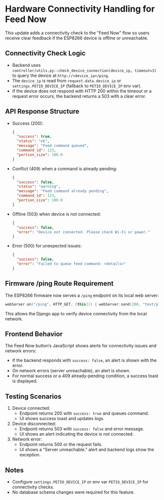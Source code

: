 # Hardware Connectivity Handling for Feed Now

This update adds a connectivity check to the "Feed Now" flow so users receive clear feedback if the ESP8266 device is offline or unreachable.

## Connectivity Check Logic
- Backend uses `controller/utils.py::check_device_connection(device_ip, timeout=3)` to query the device at `http://<device_ip>/ping`.
- The `device_ip` is read from `request.data.device_ip` or `settings.PETIO_DEVICE_IP` (fallback to `PETIO_DEVICE_IP` env var).
- If the device does not respond with HTTP 200 within the timeout or a request error occurs, the backend returns a 503 with a clear error.

## API Response Structure
- Success (200):
  ```json
  {
    "success": true,
    "status": "ok",
    "message": "Feed command queued",
    "command_id": 123,
    "portion_size": 100.0
  }
  ```
- Conflict (409) when a command is already pending:
  ```json
  {
    "success": false,
    "status": "warning",
    "message": "Feed command already pending",
    "command_id": 123,
    "portion_size": 100.0
  }
  ```
- Offline (503) when device is not connected:
  ```json
  {
    "success": false,
    "error": "Device not connected. Please check Wi-Fi or power."
  }
  ```
- Error (500) for unexpected issues:
  ```json
  {
    "success": false,
    "error": "Failed to queue feed command: <details>"
  }
  ```

## Firmware /ping Route Requirement
The ESP8266 firmware now serves a `/ping` endpoint on its local web server:
```cpp
webServer.on("/ping", HTTP_GET, [this]() { webServer.send(200, "text/plain", "OK"); });
```
This allows the Django app to verify device connectivity from the local network.

## Frontend Behavior
The Feed Now button’s JavaScript shows alerts for connectivity issues and network errors:
- If the backend responds with `success: false`, an alert is shown with the error.
- On network errors (server unreachable), an alert is shown.
- For normal success or a 409 already-pending condition, a success toast is displayed.

## Testing Scenarios
1. Device connected:
   - Endpoint returns 200 with `success: true` and queues command.
   - UI shows success toast and updates logs.
2. Device disconnected:
   - Endpoint returns 503 with `success: false` and error message.
   - UI shows an alert indicating the device is not connected.
3. Network error:
   - Endpoint returns 500 or the request fails.
   - UI shows a “Server unreachable.” alert and backend logs show the exception.

## Notes
- Configure `settings.PETIO_DEVICE_IP` or env var `PETIO_DEVICE_IP` for connectivity checks.
- No database schema changes were required for this feature.
